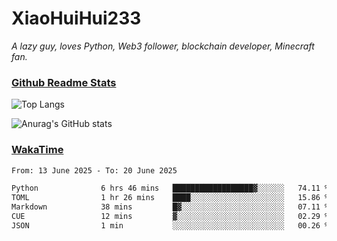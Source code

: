 # XiaoHuiHui233

*A lazy guy, loves Python, Web3 follower, blockchain developer, Minecraft fan.*

### [Github Readme Stats](https://github.com/anuraghazra/github-readme-stats)

![Top Langs](https://github-readme-stats.vercel.app/api/top-langs/?username=XiaoHuiHui233&layout=compact&theme=github_dark)

![Anurag's GitHub stats](https://github-readme-stats.vercel.app/api?username=XiaoHuiHui233&show_icons=true&theme=github_dark)

### [WakaTime](https://wakatime.com)

<!--START_SECTION:waka-->

```txt
From: 13 June 2025 - To: 20 June 2025

Python              6 hrs 46 mins   ██████████████████▓░░░░░░   74.11 %
TOML                1 hr 26 mins    ████░░░░░░░░░░░░░░░░░░░░░   15.86 %
Markdown            38 mins         █▓░░░░░░░░░░░░░░░░░░░░░░░   07.11 %
CUE                 12 mins         ▓░░░░░░░░░░░░░░░░░░░░░░░░   02.29 %
JSON                1 min           ░░░░░░░░░░░░░░░░░░░░░░░░░   00.26 %
```

<!--END_SECTION:waka-->

